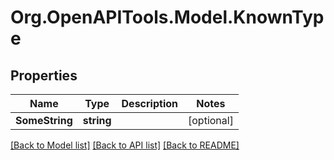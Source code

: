 # Org.OpenAPITools.Model.KnownType

## Properties

Name | Type | Description | Notes
------------ | ------------- | ------------- | -------------
**SomeString** | **string** |  | [optional] 

[[Back to Model list]](../README.md#documentation-for-models) [[Back to API list]](../README.md#documentation-for-api-endpoints) [[Back to README]](../README.md)

